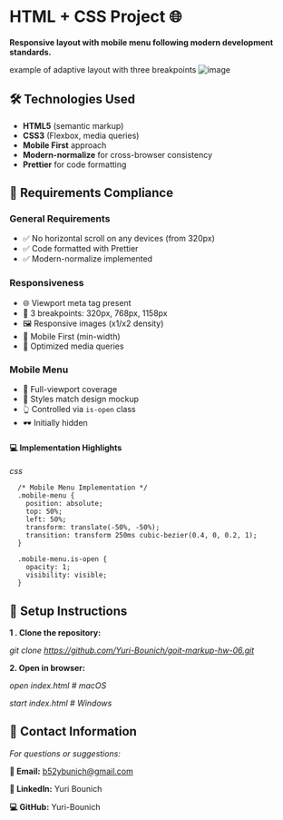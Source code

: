 # HTML + CSS Project 🌐

**Responsive layout with mobile menu following modern development standards.**

example of adaptive layout with three breakpoints
![image](https://github.com/user-attachments/assets/59644450-0cb7-4781-b853-3229c1fcfb26)

## 🛠 Technologies Used
   - **HTML5** (semantic markup)
   - **CSS3** (Flexbox, media queries)
   - **Mobile First** approach
   - **Modern-normalize** for cross-browser consistency
   - **Prettier** for code formatting

 ## 📌 Requirements Compliance

  ### General Requirements
   - ✅ No horizontal scroll on any devices (from 320px)
   - ✅ Code formatted with Prettier
   - ✅ Modern-normalize implemented

  ### Responsiveness
   - 🌐 Viewport meta tag present
   - 📱 3 breakpoints: 320px, 768px, 1158px
   - 🖼️ Responsive images (x1/x2 density)
   - 📐 Mobile First (min-width)
   - 🎯 Optimized media queries

  ### Mobile Menu
   - 🍔 Full-viewport coverage
   - 🎨 Styles match design mockup
   - 👆 Controlled via `is-open` class
   - 🕶️ Initially hidden
     
 #### 💻 Implementation Highlights
*css*

      /* Mobile Menu Implementation */
      .mobile-menu {
        position: absolute;
        top: 50%;
        left: 50%;
        transform: translate(-50%, -50%);
        transition: transform 250ms cubic-bezier(0.4, 0, 0.2, 1);
      }

      .mobile-menu.is-open {
        opacity: 1;
        visibility: visible;
      }


## 🚀 Setup Instructions
**1 . Clone the repository:**
      
   *git clone https://github.com/Yuri-Bounich/goit-markup-hw-06.git*

 **2. Open in browser:**
      
   *open index.html    # macOS*
   
   *start index.html  # Windows*


## 📩 Contact Information

*For questions or suggestions:*

**📧 Email:** b52ybunich@gmail.com

**💼 LinkedIn:** Yuri Bounich

**💻 GitHub:** Yuri-Bounich
